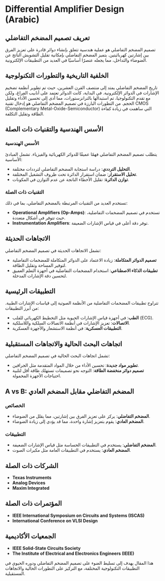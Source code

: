 # Differential Amplifier Design (Arabic)

## تعريف تصميم المضخم التفاضلي

تصميم المضخم التفاضلي هو عملية هندسية تتعلق بإنشاء دوائر قادرة على تعزيز الفرق بين إشارتين كهربائيتين. يتميز المضخم التفاضلي بإمكانية تقليل التشويش الناتج عن الضوضاء والتداخل، مما يجعله عنصرًا أساسيًا في العديد من التطبيقات الإلكترونية.

## الخلفية التاريخية والتطورات التكنولوجية

تاريخ المضخم التفاضلي يمتد إلى منتصف القرن العشرين، حيث تم تطوير أنظمة تضخيم الإشارات في الدوائر الإلكترونية. في البداية، كانت الدوائر تعتمد على أنابيب الفراغ، ولكن مع تقدم التكنولوجيا، تم استبدالها بالترانزستورات، مما أدى إلى تحسين الأداء وتقليل الحجم. من التطورات البارزة في تصميم المضخم التفاضلي هو إدخال تقنية CMOS (Complementary Metal-Oxide-Semiconductor) التي ساهمت في زيادة كفاءة الطاقة وتقليل التكلفة.

## الأسس الهندسية والتقنيات ذات الصلة

### الأسس الهندسية

يتطلب تصميم المضخم التفاضلي فهمًا عميقًا للدوائر الكهربائية والفيزياء. تشمل المبادئ الأساسية:

- **التحليل الترددي**: دراسة استجابة المضخم التفاضلي لترددات مختلفة.
- **تحليل الاستقرار**: ضمان استقرار الدائرة تحت ظروف التشغيل المختلفة.
- **توازن الدائرة**: تقليل الأخطاء الناتجة عن عدم التوازن في المكونات.

### التقنيات ذات الصلة

تستخدم العديد من التقنيات المرتبطة بالمضخم التفاضلي، بما في ذلك:

- **Operational Amplifiers (Op-Amps)**: تستخدم في تصميم المضخمات التفاضلية، حيث تتوفر في أشكال متعددة.
- **Instrumentation Amplifiers**: توفر دقة أعلى في قياس الإشارات الضعيفة.

## الاتجاهات الحديثة

تشمل الاتجاهات الحديثة في تصميم المضخم التفاضلي:

- **تصميم الدوائر المتكاملة**: زيادة الاعتماد على الدوائر المتكاملة للمضخمات التفاضلية لتوفير المساحة وتقليل الطاقة.
- **تطبيقات الذكاء الاصطناعي**: استخدام المضخمات التفاضلية في أجهزة التعلم العميق لتحسين دقة الإشارات المدخلة.

## التطبيقات الرئيسية

تتراوح تطبيقات المضخمات التفاضلية من الأنظمة الصوتية إلى قياسات الإشارات الطبية. من أبرز التطبيقات:

- **الطب**: في أجهزة قياس الإشارات الحيوية مثل التخطيط الكهربائي للقلب (ECG).
- **الاتصالات**: تعزيز الإشارات في أنظمة الاتصالات السلكية واللاسلكية.
- **التطبيقات العسكرية**: في أنظمة الاستشعار والأجهزة العسكرية.

## اتجاهات البحث الحالية والاتجاهات المستقبلية

تشمل اتجاهات البحث الحالية في تصميم المضخم التفاضلي:

- **تطوير مواد جديدة**: تحسين الأداء من خلال المواد المتقدمة مثل الجرافين.
- **تصميم دوائر منخفضة الطاقة**: التوجه نحو تصميمات تستهلك طاقة أقل لتلبية احتياجات الأجهزة المحمولة.

## A vs B: المضخم التفاضلي مقابل المضخم العادي

### الخصائص

- **المضخم التفاضلي**: يركز على تعزيز الفرق بين إشارتين، مما يقلل من الضوضاء.
- **المضخم العادي**: يقوم بتعزيز إشارة واحدة، مما قد يؤدي إلى زيادة الضوضاء.

### التطبيقات

- **المضخم التفاضلي**: يستخدم في التطبيقات الحساسة مثل قياس الإشارات الضعيفة.
- **المضخم العادي**: يستخدم في التطبيقات العامة مثل مكبرات الصوت.

## الشركات ذات الصلة

- **Texas Instruments**
- **Analog Devices**
- **Maxim Integrated**

## المؤتمرات ذات الصلة

- **IEEE International Symposium on Circuits and Systems (ISCAS)**
- **International Conference on VLSI Design**

## الجمعيات الأكاديمية

- **IEEE Solid-State Circuits Society**
- **The Institute of Electrical and Electronics Engineers (IEEE)**

هذا المقال يهدف إلى تسليط الضوء على تصميم المضخم التفاضلي ودوره الحيوي في التطبيقات التكنولوجية المختلفة، مع التركيز على التطورات الحالية والاتجاهات المستقبلية.